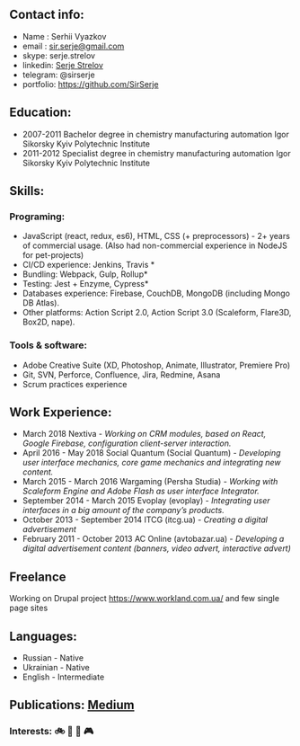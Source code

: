 ## Contact info:
* Name : Serhii Vyazkov
* email : sir.serje@gmail.com
* skype: serje.strelov
* linkedin: [Serje Strelov](https://www.linkedin.com/in/serje-strelov-4025b46a/)
* telegram: @sirserje
* portfolio: https://github.com/SirSerje
## Education:
* 2007-2011 Bachelor degree in chemistry manufacturing automation Igor Sikorsky Kyiv Polytechnic Institute 
* 2011-2012 Specialist degree in chemistry manufacturing automation Igor Sikorsky Kyiv Polytechnic Institute 
## Skills:
### Programing:
* JavaScript (react, redux, es6), HTML, CSS (+ preprocessors) - 2+ years of commercial usage. (Also had non-commercial experience in NodeJS for pet-projects)
* CI/CD experience: Jenkins, Travis *
* Bundling: Webpack, Gulp, Rollup*
* Testing: Jest + Enzyme, Cypress*
* Databases experience: Firebase, CouchDB, MongoDB (including Mongo DB Atlas).
* Other platforms: Action Script 2.0, Action Script 3.0 (Scaleform, Flare3D, Box2D, nape).
### Tools & software:
* Adobe Creative Suite (XD, Photoshop, Animate, Illustrator, Premiere Pro)
* Git, SVN, Perforce, Confluence, Jira, Redmine, Asana
* Scrum practices experience
## Work Experience:
* March 2018 Nextiva - *Working on CRM modules, based on React, Google Firebase, configuration client-server interaction.*
* April 2016 - May 2018 Social Quantum (Social Quantum) - *Developing user interface mechanics, core game mechanics and integrating new content.*
* March  2015 - March 2016 Wargaming (Persha Studia) - *Working with Scaleform Engine and Adobe Flash as user interface Integrator.*
* September 2014 - March 2015 Evoplay (evoplay) - *Integrating user interfaces in a big amount of the company’s products.*
* October  2013 - September  2014 ITCG (itcg.ua) - *Creating a digital advertisement*
* February 2011 - October 2013 AC Online (avtobazar.ua) - *Developing a digital advertisement content (banners, video advert, interactive advert)*
## Freelance 
Working on Drupal project https://www.workland.com.ua/ and few single page sites
## Languages:
* Russian - Native
* Ukrainian - Native
* English - Intermediate
## Publications: [Medium](https://medium.com/@sir.serje/%D0%BF%D1%80%D0%B5%D0%B4%D0%BE%D1%81%D1%82%D0%B0%D0%B2%D0%BB%D1%8F%D0%B5%D0%BC-%D0%B4%D0%BE%D1%81%D1%82%D1%83%D0%BF-%D0%BA-google-firebase-%D1%87%D0%B5%D1%80%D0%B5%D0%B7-%D1%81%D0%B2%D0%BE%D0%B9-%D1%81%D0%B5%D1%80%D0%B2%D0%B5%D1%80-11ebcbf26062)
### Interests: 🚲 🏓 🎸 🎮
